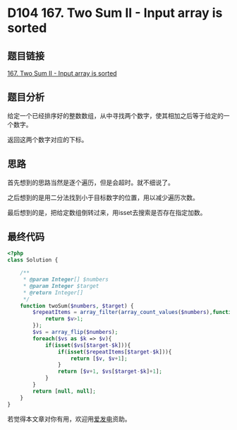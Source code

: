 # D104 167. Two Sum II - Input array is sorted

## 题目链接

[167. Two Sum II - Input array is sorted](https://leetcode.com/problems/two-sum-ii-input-array-is-sorted/)

## 题目分析

给定一个已经排序好的整数数组，从中寻找两个数字，使其相加之后等于给定的一个数字。

返回这两个数字对应的下标。

## 思路

首先想到的思路当然是逐个遍历，但是会超时。就不细说了。

之后想到的是用二分法找到小于目标数字的位置，用以减少遍历次数。

最后想到的是，把给定数组倒转过来，用isset去搜索是否存在指定加数。

## 最终代码

```php
<?php
class Solution {

    /**
     * @param Integer[] $numbers
     * @param Integer $target
     * @return Integer[]
     */
    function twoSum($numbers, $target) {
        $repeatItems = array_filter(array_count_values($numbers),function($v){
            return $v>1;
        });
        $vs = array_flip($numbers);
        foreach($vs as $k => $v){
            if(isset($vs[$target-$k])){
                if(isset($repeatItems[$target-$k])){
                    return [$v, $v+1];
                }
                return [$v+1, $vs[$target-$k]+1];
            }
        }
        return [null, null];
    }
}
```

若觉得本文章对你有用，欢迎用[爱发电](https://afdian.net/@skys215)资助。

